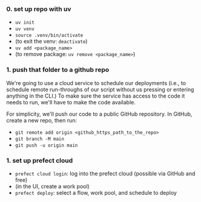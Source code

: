 ### 0. set up repo with uv

- `uv init`
- `uv venv`
- `source .venv/bin/activate`
- (to exit the venv: `deactivate`)
- `uv add <package_name>`
- (to remove package: `uv remove <package_name>`)

### 1. push that folder to a github repo

We're going to use a cloud service to schedule our deployments (i.e., to schedule
remote run-throughs of our script without us pressing or entering anything in the CLI.)
To make sure the service has access to the code it needs to run, we'll have to make
the code available. 

For simplicity, we'll push our code to a public GitHub repository. 
In GitHub, create a new repo, then run:
- `git remote add origin <github_https_path_to_the_repo>`
- `git branch -M main`
- `git push -u origin main`


### 1. set up prefect cloud

- `prefect cloud login`: log into the prefect cloud (possible via GitHub and free)
- (in the UI, create a work pool)
- `prefect deploy`: select a flow, work pool, and schedule to deploy